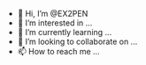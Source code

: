 - 👋 Hi, I’m @EX2PEN
- 👀 I’m interested in ...
- 🌱 I’m currently learning ...
- 💞️ I’m looking to collaborate on ...
- 📫 How to reach me ...

<!---
EX2PEN/EX2PEN is a ✨ special ✨ repository because its `README.md` (this file) appears on your GitHub profile.
You can click the Preview link to take a look at your changes.
--->
